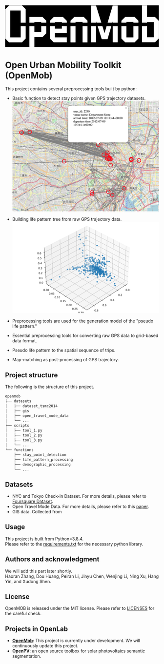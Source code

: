 ![Open Urban Mobility Toolkit (OpenMob)](/figures/title.png)
# Open Urban Mobility Toolkit (OpenMob)

This project contains several preprocessing tools built by python:
* Basic function to detect stay points given GPS trajectory datasets.
  ![Stay Points Visualization](/figures/stay_points_vis.png)

* Building life pattern tree from raw GPS trajectory data. 
  ![Life Pattern Extraction](/functions/life_pattern_processing/nmf_results/demo_result.png)
* Preprocessing tools are used for the generation model of the "pseudo life pattern." 
* Essential preprocessing tools for converting raw GPS data to grid-based data format.
* Pseudo life pattern to the spatial sequence of trips.
* Map-matching as post-processing of GPS trajectory.

## Project structure
The following is the structure of this project.
```
openmob
├── datasets
│   ├── dataset_tsmc2014
│   ├── gis
│   ├── open_travel_mode_data
│   └── ...
├── scripts
│   ├── tool_1.py
│   ├── tool_2.py
│   ├── tool_3.py
│   └── ...
└── functions
    ├── stay_point_detection
    ├── life_pattern_processing
    ├── demographic_processing
    └── ...
```

## Datasets
* NYC and Tokyo Check-in Dataset. For more details, please refer to [Foursquare Dataset](https://sites.google.com/site/yangdingqi/home/foursquare-dataset).
* Open Travel Mode Data. For more details, please refer to this [paper](https://arxiv.org/pdf/2109.08527.pdf).
* GIS data. Collected from 

## Usage
This project is built from Python=3.8.4.\
Please refer to the [requirements.txt](requirements.txt) for the necessary python library.

## Authors and acknowledgment
We will add this part later shortly. <br />
Haoran Zhang, Dou Huang, Peiran Li, Jinyu Chen, Wenjing Li, Ning Xu, Hang Yin, and Xudong Shen.

## License
OpenMOB is released under the MIT license. Please refer to [LICENSES](LICENSE) for the careful check.

## Projects in OpenLab
* **[OpenMob](https://github.com/openmob/openmob)**: This project is currently under development. We will continuously update this project.
* **[OpenPV](https://github.com/OpenSolarPV/OpenPV)**: an open source toolbox for solar photovoltaics semantic segmentation.